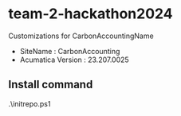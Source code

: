 # team-2-hackathon2024
 Customizations for CarbonAccountingName

- SiteName : CarbonAccounting
- Acumatica Version : 23.207.0025

## Install command
.\initrepo.ps1
